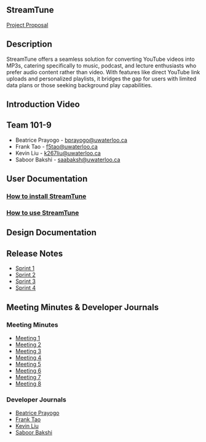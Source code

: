 ## StreamTune

[Project Proposal](https://git.uwaterloo.ca/saabaksh/team-101-9/-/wikis/Project-Proposal)

## Description

StreamTune offers a seamless solution for converting YouTube videos into MP3s, catering specifically to music, podcast, and lecture enthusiasts who prefer
audio content rather than video. With features like direct YouTube link uploads and personalized playlists, it bridges the gap for users with limited data
plans or those seeking background play capabilities. 

## Introduction Video

## Team 101-9
* Beatrice Prayogo - bprayogo@uwaterloo.ca
* Frank Tao - f5tao@uwaterloo.ca
* Kevin Liu - k267liu@uwaterloo.ca
* Saboor Bakshi - saabaksh@uwaterloo.ca

## User Documentation

### [How to install StreamTune]()

### [How to use StreamTune]()

## Design Documentation

## Release Notes

* [Sprint 1](https://git.uwaterloo.ca/saabaksh/team-101-9/-/wikis/Release-Notes:-Sprint-1)
* [Sprint 2](https://git.uwaterloo.ca/saabaksh/team-101-9/-/wikis/Release-Notes:-Sprint-2)
* [Sprint 3](https://git.uwaterloo.ca/saabaksh/team-101-9/-/wikis/Release-Notes:-Sprint-3)
* [Sprint 4](https://git.uwaterloo.ca/saabaksh/team-101-9/-/wikis/Release-Notes:-Sprint-4)

## Meeting Minutes & Developer Journals

### Meeting Minutes
* [Meeting 1](https://git.uwaterloo.ca/saabaksh/team-101-9/-/wikis/Meeting-Minutes/Meeting-Minutes-1)
* [Meeting 2](https://git.uwaterloo.ca/saabaksh/team-101-9/-/wikis/Meeting-Minutes/Meeting-Minutes-2)
* [Meeting 3](https://git.uwaterloo.ca/saabaksh/team-101-9/-/wikis/Meeting-Minutes/Meeting-Minutes-3)
* [Meeting 4](https://git.uwaterloo.ca/saabaksh/team-101-9/-/wikis/Meeting-Minutes/Meeting-Minutes-4)
* [Meeting 5](https://git.uwaterloo.ca/saabaksh/team-101-9/-/wikis/Meeting-Minutes/Meeting-Minutes-5)
* [Meeting 6](https://git.uwaterloo.ca/saabaksh/team-101-9/-/wikis/Meeting-Minutes/Meeting-Minutes-6)
* [Meeting 7](https://git.uwaterloo.ca/saabaksh/team-101-9/-/wikis/Meeting-Minutes/Meeting-Minutes-7)
* [Meeting 8](https://git.uwaterloo.ca/saabaksh/team-101-9/-/wikis/Meeting-Minutes/Meeting-Minutes-8)

### Developer Journals
* [Beatrice Prayogo](https://git.uwaterloo.ca/saabaksh/team-101-9/-/wikis/Development-Journal/Beatrice-Prayogo)
* [Frank Tao](https://git.uwaterloo.ca/saabaksh/team-101-9/-/wikis/Development-Journal/Frank-Tao)
* [Kevin Liu](https://git.uwaterloo.ca/saabaksh/team-101-9/-/wikis/Development-Journal/Kevin-Liu)
* [Saboor Bakshi](https://git.uwaterloo.ca/saabaksh/team-101-9/-/wikis/Development-Journal/Saboor-Bakshi)
